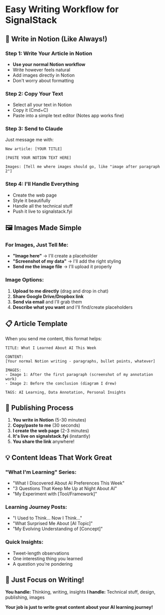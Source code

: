 # Easy Writing Workflow for SignalStack

## 📝 Write in Notion (Like Always!)

### Step 1: Write Your Article in Notion
- **Use your normal Notion workflow**
- Write however feels natural
- Add images directly in Notion
- Don't worry about formatting

### Step 2: Copy Your Text
- Select all your text in Notion
- Copy it (Cmd+C)
- Paste into a simple text editor (Notes app works fine)

### Step 3: Send to Claude
Just message me with:
```
New article: [YOUR TITLE]

[PASTE YOUR NOTION TEXT HERE]

Images: [Tell me where images should go, like "image after paragraph 2"]
```

### Step 4: I'll Handle Everything
- Create the web page
- Style it beautifully
- Handle all the technical stuff
- Push it live to signalstack.fyi

## 🖼️ Images Made Simple

### For Images, Just Tell Me:
- **"Image here"** → I'll create a placeholder
- **"Screenshot of my data"** → I'll add the right styling
- **Send me the image file** → I'll upload it properly

### Image Options:
1. **Upload to me directly** (drag and drop in chat)
2. **Share Google Drive/Dropbox link**
3. **Send via email** and I'll grab them
4. **Describe what you want** and I'll find/create placeholders

## 📋 Article Template

When you send me content, this format helps:

```
TITLE: What I Learned About AI This Week

CONTENT:
[Your normal Notion writing - paragraphs, bullet points, whatever]

IMAGES:
- Image 1: After the first paragraph (screenshot of my annotation work)
- Image 2: Before the conclusion (diagram I drew)

TAGS: AI Learning, Data Annotation, Personal Insights
```

## 🚀 Publishing Process

1. **You write in Notion** (5-30 minutes)
2. **Copy/paste to me** (30 seconds)  
3. **I create the web page** (2-3 minutes)
4. **It's live on signalstack.fyi** (instantly)
5. **You share the link** anywhere!

## 💡 Content Ideas That Work Great

### "What I'm Learning" Series:
- "What I Discovered About AI Preferences This Week"
- "3 Questions That Keep Me Up at Night About AI"
- "My Experiment with [Tool/Framework]"

### Learning Journey Posts:
- "I Used to Think... Now I Think..."
- "What Surprised Me About [AI Topic]"
- "My Evolving Understanding of [Concept]"

### Quick Insights:
- Tweet-length observations
- One interesting thing you learned
- A question you're pondering

## 🎯 Just Focus on Writing!

**You handle:** Thinking, writing, insights
**I handle:** Technical stuff, design, publishing, images

**Your job is just to write great content about your AI learning journey!**